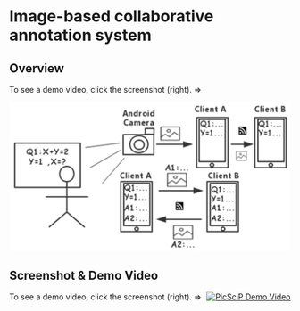 Image-based collaborative annotation system
=======
    
Overview
-----------------------

To see a demo video, click the screenshot (right). =>

  <img alt="PicSciP Demo Video" src="https://github.com/CAODONGXING/CollaborativeClient/blob/master/Overview.png"  />

    
    
Screenshot & Demo Video
-----------------------

To see a demo video, click the screenshot (right). =>
<a style="float:right" href="http://screencast.com/t/FlWlTPS8XKrI" target="_blank">
  <img alt="PicSciP Demo Video" src="https://github.com/mattdipasquale/PicSciP/raw/master/screenshot.png" width="276" height="537" />
</a>


